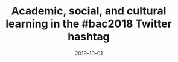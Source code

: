 ---
types: ["publication"]
date: 2019-10-01
layout: publication
publication_types: "conference presentation"
title: "Academic, social, and cultural learning in the #bac2018 Twitter hashtag"
co-authors: ["Cynthia Nnagboro","Renee Kaufmann","Sarah Gretter"]
outlets: ["Educational Technology Research and Development"]
projects: [""]
topics: ["social media","informal learning","France"]
methods: ["digital methods","Twitter API","qualitative coding"]
link: ""
link_type: "" 
summary: ""
citation: '<strong>Greenhalgh</strong>, S. P., Nnagboro, C., Kaufmann, R., & Gretter, S. (2019, October). <em>Academic, social, and cultural learning in the #bac2018 Twitter hashtag</em>. Paper presented at the meeting of the Association for Educational Communications and Technology International Convention.'
---